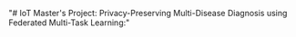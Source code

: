 "# IoT Master's Project: Privacy-Preserving Multi-Disease Diagnosis using Federated Multi-Task Learning:"
